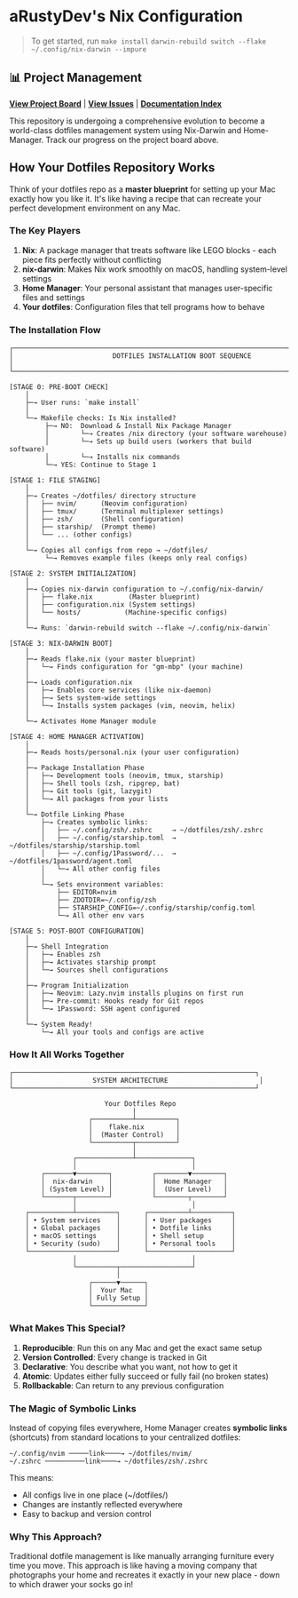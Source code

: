 # aRustyDev's Nix Configuration

> To get started, run
> `make install`
> `darwin-rebuild switch --flake ~/.config/nix-darwin --impure`

## 📊 Project Management

**[View Project Board](https://github.com/users/aRustyDev/projects/16)** | **[View Issues](https://github.com/aRustyDev/dotfiles/issues)** | **[Documentation Index](.claude/index.md)**

This repository is undergoing a comprehensive evolution to become a world-class dotfiles management system using Nix-Darwin and Home-Manager. Track our progress on the project board above.

## How Your Dotfiles Repository Works

Think of your dotfiles repo as a **master blueprint** for setting up your Mac exactly how you like it. It's like having a recipe that can recreate your perfect development environment on any Mac.

### The Key Players

1. **Nix**: A package manager that treats software like LEGO blocks - each piece fits perfectly without conflicting
2. **nix-darwin**: Makes Nix work smoothly on macOS, handling system-level settings
3. **Home Manager**: Your personal assistant that manages user-specific files and settings
4. **Your dotfiles**: Configuration files that tell programs how to behave

### The Installation Flow

```
┌─────────────────────────────────────────────────────────────────────┐
│                         DOTFILES INSTALLATION BOOT SEQUENCE          │
└─────────────────────────────────────────────────────────────────────┘

[STAGE 0: PRE-BOOT CHECK]
    │
    ├─→ User runs: `make install`
    │
    └─→ Makefile checks: Is Nix installed?
         ├─→ NO:  Download & Install Nix Package Manager
         │        └─→ Creates /nix directory (your software warehouse)
         │        └─→ Sets up build users (workers that build software)
         │        └─→ Installs nix commands
         └─→ YES: Continue to Stage 1

[STAGE 1: FILE STAGING]
    │
    ├─→ Creates ~/dotfiles/ directory structure
    │   ├── nvim/      (Neovim configuration)
    │   ├── tmux/      (Terminal multiplexer settings)
    │   ├── zsh/       (Shell configuration)
    │   ├── starship/  (Prompt theme)
    │   └── ... (other configs)
    │
    └─→ Copies all configs from repo → ~/dotfiles/
         └─→ Removes example files (keeps only real configs)

[STAGE 2: SYSTEM INITIALIZATION]
    │
    ├─→ Copies nix-darwin configuration to ~/.config/nix-darwin/
    │   ├── flake.nix         (Master blueprint)
    │   ├── configuration.nix (System settings)
    │   └── hosts/           (Machine-specific configs)
    │
    └─→ Runs: `darwin-rebuild switch --flake ~/.config/nix-darwin`

[STAGE 3: NIX-DARWIN BOOT]
    │
    ├─→ Reads flake.nix (your master blueprint)
    │   └─→ Finds configuration for "gm-mbp" (your machine)
    │
    ├─→ Loads configuration.nix
    │   ├─→ Enables core services (like nix-daemon)
    │   ├─→ Sets system-wide settings
    │   └─→ Installs system packages (vim, neovim, helix)
    │
    └─→ Activates Home Manager module

[STAGE 4: HOME MANAGER ACTIVATION]
    │
    ├─→ Reads hosts/personal.nix (your user configuration)
    │
    ├─→ Package Installation Phase
    │   ├─→ Development tools (neovim, tmux, starship)
    │   ├─→ Shell tools (zsh, ripgrep, bat)
    │   ├─→ Git tools (git, lazygit)
    │   └─→ All packages from your lists
    │
    └─→ Dotfile Linking Phase
        ├─→ Creates symbolic links:
        │   ├── ~/.config/zsh/.zshrc     → ~/dotfiles/zsh/.zshrc
        │   ├── ~/.config/starship.toml  → ~/dotfiles/starship/starship.toml
        │   ├── ~/.config/1Password/...  → ~/dotfiles/1password/agent.toml
        │   └─→ All other config files
        │
        └─→ Sets environment variables:
            ├── EDITOR=nvim
            ├── ZDOTDIR=~/.config/zsh
            ├── STARSHIP_CONFIG=~/.config/starship/config.toml
            └─→ All other env vars

[STAGE 5: POST-BOOT CONFIGURATION]
    │
    ├─→ Shell Integration
    │   ├─→ Enables zsh
    │   ├─→ Activates starship prompt
    │   └─→ Sources shell configurations
    │
    ├─→ Program Initialization
    │   ├─→ Neovim: Lazy.nvim installs plugins on first run
    │   ├─→ Pre-commit: Hooks ready for Git repos
    │   └─→ 1Password: SSH agent configured
    │
    └─→ System Ready!
        └─→ All your tools and configs are active
```

### How It All Works Together

```
┌─────────────────────────────────────────────────────────────┐
│                    SYSTEM ARCHITECTURE                       │
└─────────────────────────────────────────────────────────────┘

                        Your Dotfiles Repo
                               │
                    ┌──────────┴──────────┐
                    │    flake.nix        │
                    │  (Master Control)   │
                    └──────────┬──────────┘
                               │
                ┌──────────────┴──────────────┐
                │                             │
        ┌───────▼────────┐          ┌────────▼────────┐
        │  nix-darwin    │          │  Home Manager   │
        │ (System Level) │          │  (User Level)   │
        └───────┬────────┘          └────────┬────────┘
                │                             │
    ┌───────────┴──────────┐      ┌──────────┴──────────┐
    │ • System services    │      │ • User packages     │
    │ • Global packages    │      │ • Dotfile links     │
    │ • macOS settings     │      │ • Shell setup       │
    │ • Security (sudo)    │      │ • Personal tools    │
    └──────────────────────┘      └─────────────────────┘
                │                             │
                └──────────┬──────────────────┘
                           │
                    ┌──────▼──────┐
                    │  Your Mac   │
                    │ Fully Setup │
                    └─────────────┘
```

### What Makes This Special?

1. **Reproducible**: Run this on any Mac and get the exact same setup
2. **Version Controlled**: Every change is tracked in Git
3. **Declarative**: You describe what you want, not how to get it
4. **Atomic**: Updates either fully succeed or fully fail (no broken states)
5. **Rollbackable**: Can return to any previous configuration

### The Magic of Symbolic Links

Instead of copying files everywhere, Home Manager creates **symbolic links** (shortcuts) from standard locations to your centralized dotfiles:

```
~/.config/nvim ─────link────→ ~/dotfiles/nvim/
~/.zshrc ──────────link────→ ~/dotfiles/zsh/.zshrc
```

This means:
- All configs live in one place (~/dotfiles/)
- Changes are instantly reflected everywhere
- Easy to backup and version control

### Why This Approach?

Traditional dotfile management is like manually arranging furniture every time you move. This approach is like having a moving company that photographs your home and recreates it exactly in your new place - down to which drawer your socks go in!
